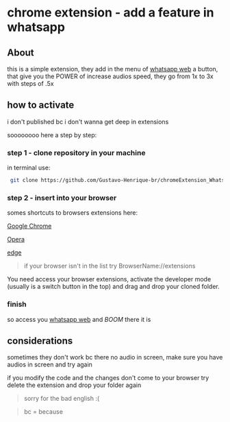 # chrome extension - add a feature in whatsapp

## About

this is a simple extension, they add in the menu of [whatsapp web](https://web.whatsapp.com) a button, that give you the POWER of increase audios speed, they go from 1x to 3x with steps of .5x

## how to activate

i don't published bc i don't wanna get deep in extensions

soooooooo
here a step by step:

### step 1 - clone repository in your machine

in terminal use:

```bash
 git clone https://github.com/Gustavo-Henrique-br/chromeExtension_WhatsAppFasterAudios.git
```
### step 2 - insert into your browser

somes shortcuts to browsers extensions here:

[Google Chrome](chrome://extensions/)

[Opera](opera://extensions/)

[edge](edge://opera://extensions/)

> if your browser isn't in the list try BrowserName://extensions

You need access your browser extensions, activate the developer mode (usually is a switch button in the top)
and drag and drop your cloned folder.

### finish

so access you [whatsapp web](https://web.whatsapp.com) and *BOOM* there it is

## considerations

sometimes they don't work bc there no audio in screen, make sure you have audios in screen and try again

if you modify the code and the changes don't come to your browser try delete the extension and drop your folder again

> sorry for the bad english :(

> bc = because
